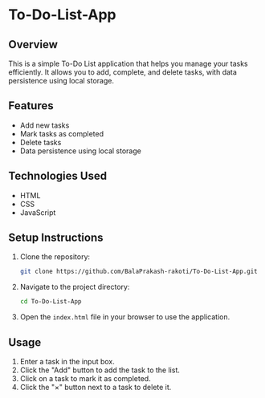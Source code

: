 # To-Do-List-App

## Overview
This is a simple To-Do List application that helps you manage your tasks efficiently. It allows you to add, complete, and delete tasks, with data persistence using local storage.

## Features
- Add new tasks
- Mark tasks as completed
- Delete tasks
- Data persistence using local storage

## Technologies Used
- HTML
- CSS
- JavaScript

## Setup Instructions
1. Clone the repository:
   ```bash
   git clone https://github.com/BalaPrakash-rakoti/To-Do-List-App.git
   ```
2. Navigate to the project directory:
   ```bash
   cd To-Do-List-App
   ```
3. Open the `index.html` file in your browser to use the application.

## Usage
1. Enter a task in the input box.
2. Click the "Add" button to add the task to the list.
3. Click on a task to mark it as completed.
4. Click the "×" button next to a task to delete it.
